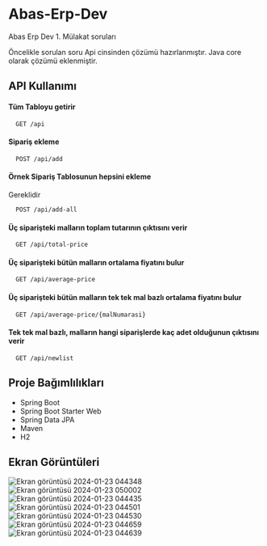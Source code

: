 # Abas-Erp-Dev

Abas Erp Dev 1. Mülakat soruları

Öncelikle sorulan soru Api cinsinden çözümü hazırlanmıştır.
Java core olarak çözümü eklenmiştir.

## API Kullanımı

#### Tüm Tabloyu getirir

```http
  GET /api
```
#### Sipariş ekleme

```http
  POST /api/add
```
#### Örnek Sipariş Tablosunun hepsini ekleme
Gereklidir

```http
  POST /api/add-all
```
#### Üç siparişteki malların toplam tutarının çıktısını verir

```http
  GET /api/total-price
```
#### Üç siparişteki bütün malların ortalama fiyatını bulur

```http
  GET /api/average-price
```
#### Üç siparişteki bütün malların tek tek mal bazlı ortalama fiyatını bulur

```http
  GET /api/average-price/{malNumarasi}
```
#### Tek tek mal bazlı, malların hangi siparişlerde kaç adet olduğunun çıktısını verir

```http
  GET /api/newlist
```
## Proje Bağımlılıkları
- Spring Boot
- Spring Boot Starter Web
- Spring Data JPA
- Maven
- H2

## Ekran Görüntüleri
![Ekran görüntüsü 2024-01-23 044348](https://github.com/Theoguz/Abas-Erp-Dev/assets/73759725/735090f4-36c3-4b7e-8147-5a9c362daa27)
![Ekran görüntüsü 2024-01-23 050002](https://github.com/Theoguz/Abas-Erp-Dev/assets/73759725/bca279fc-b192-4180-980b-0ae55596b04b)
![Ekran görüntüsü 2024-01-23 044435](https://github.com/Theoguz/Abas-Erp-Dev/assets/73759725/800bc6e3-7f3f-450b-9a0c-2331846e0639)
![Ekran görüntüsü 2024-01-23 044501](https://github.com/Theoguz/Abas-Erp-Dev/assets/73759725/11b755ca-d3ef-48df-bfc5-30124e4041d9)  
![Ekran görüntüsü 2024-01-23 044530](https://github.com/Theoguz/Abas-Erp-Dev/assets/73759725/48a624dd-6c37-4e06-b8af-a9855a4d02bd)
![Ekran görüntüsü 2024-01-23 044659](https://github.com/Theoguz/Abas-Erp-Dev/assets/73759725/11f4ccab-e37f-4030-978a-ff006db05ace)
![Ekran görüntüsü 2024-01-23 044639](https://github.com/Theoguz/Abas-Erp-Dev/assets/73759725/8463bbae-fc8a-4523-a0ee-5af240c8d096)





  


